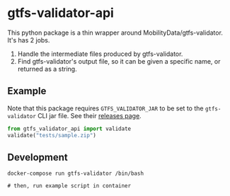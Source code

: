 # gtfs-validator-api

This python package is a thin wrapper around MobilityData/gtfs-validator.
It's has 2 jobs.

1. Handle the intermediate files produced by gtfs-validator.
2. Find gtfs-validator's output file, so it can be given a specific name, or
   returned as a string.

## Example

Note that this package requires `GTFS_VALIDATOR_JAR` to be set to the `gtfs-validator`
CLI jar file. See their [releases page](https://github.com/MobilityData/gtfs-validator/releases).

```python
from gtfs_validator_api import validate
validate("tests/sample.zip")
```

## Development

```
docker-compose run gtfs-validator /bin/bash

# then, run example script in container
```

